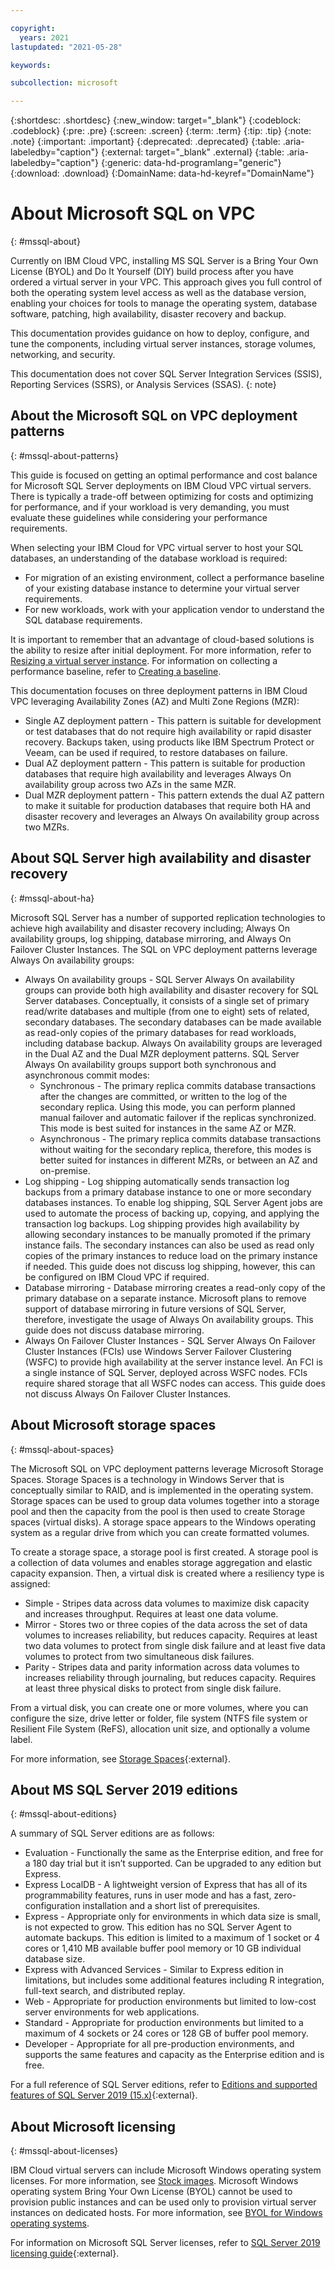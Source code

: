 ```yaml
---

copyright:
  years: 2021
lastupdated: "2021-05-28"

keywords:

subcollection: microsoft

---
```


{:shortdesc: .shortdesc}
{:new_window: target="_blank"}
{:codeblock: .codeblock}
{:pre: .pre}
{:screen: .screen}
{:term: .term}
{:tip: .tip}
{:note: .note}
{:important: .important}
{:deprecated: .deprecated}
{:table: .aria-labeledby="caption"}
{:external: target="_blank" .external}
{:table: .aria-labeledby="caption"}
{:generic: data-hd-programlang="generic"}
{:download: .download}
{:DomainName: data-hd-keyref="DomainName"}

# About Microsoft SQL on VPC
{: #mssql-about}

Currently on IBM Cloud VPC, installing MS SQL Server is a Bring Your Own License (BYOL) and Do It Yourself (DIY) build process after you have ordered a virtual server in your VPC. This approach gives you full control of both the operating system level access as well as the database version, enabling your choices for tools to manage the operating system, database software, patching, high availability, disaster recovery and backup.

This documentation provides guidance on how to deploy, configure, and tune the components, including virtual server instances, storage volumes, networking, and security.

This documentation does not cover SQL Server Integration Services (SSIS), Reporting Services (SSRS), or Analysis
Services (SSAS).
{: note}

## About the Microsoft SQL on VPC deployment patterns
{: #mssql-about-patterns}

This guide is focused on getting an optimal performance and cost balance for Microsoft SQL Server deployments on IBM Cloud VPC virtual servers. There is typically a trade-off between optimizing for costs and optimizing for performance, and if your workload is very demanding, you must evaluate these guidelines while considering your performance requirements.

When selecting your IBM Cloud for VPC virtual server to host your SQL databases, an understanding of the database workload is required:

   * For migration of an existing environment, collect a performance baseline of your existing database instance to determine your virtual server requirements.
   * For new workloads, work with your application vendor to understand the SQL database requirements.

It is important to remember that an advantage of cloud-based solutions is the ability to resize after initial deployment. For more information, refer to [Resizing a virtual server instance](/docs/vpc?topic=vpc-resizing-an-instance). For information on collecting a performance baseline, refer to [Creating a baseline](/docs/vlans?topic=vlans-mssql-baseline).

This documentation focuses on three deployment patterns in IBM Cloud VPC leveraging Availability Zones (AZ) and Multi Zone Regions (MZR):

   * Single AZ deployment pattern - This pattern is suitable for development or test databases that do not require high availability or rapid disaster recovery. Backups taken, using products like IBM Spectrum Protect or Veeam, can be used if required, to restore databases on failure.
   * Dual AZ deployment pattern - This pattern is suitable for production databases that require high availability and leverages Always On availability group across two AZs in the same MZR.
   * Dual MZR deployment pattern - This pattern extends the dual AZ pattern to make it suitable for production databases that require both HA and disaster recovery and leverages an Always On availability group across two MZRs.

## About SQL Server high availability and disaster recovery
{: #mssql-about-ha}

Microsoft SQL Server has a number of supported replication technologies to achieve high availability and disaster recovery including; Always On availability groups, log shipping, database mirroring, and Always On Failover Cluster Instances. The SQL on VPC deployment patterns leverage Always On availability groups:

   * Always On availability groups - SQL Server Always On availability groups can provide both high availability and disaster recovery for SQL Server databases. Conceptually, it consists of a single set of primary read/write databases and multiple (from one to eight) sets of related, secondary databases. The secondary databases can be made available as read-only copies of the primary databases for read workloads, including database backup. Always On availability groups are leveraged in the Dual AZ and the Dual MZR deployment patterns. SQL Server Always On availability groups support both synchronous and asynchronous commit modes:
      * Synchronous - The primary replica commits database transactions after the changes are committed, or written to the log of the secondary replica. Using this mode, you can perform planned manual failover and automatic failover if the replicas synchronized. This mode is best suited for instances in the same AZ or MZR.
     * Asynchronous - The primary replica commits database transactions without waiting for the secondary replica, therefore, this modes is better suited for instances in different MZRs, or between an AZ and on-premise.
  * Log shipping - Log shipping automatically sends transaction log backups from a primary database instance to one or more secondary databases instances. To enable log shipping, SQL Server Agent jobs are used to automate the process of backing up, copying, and applying the transaction log backups. Log shipping provides high availability by allowing secondary instances to be manually promoted if the primary instance fails. The secondary instances can also be used as read only copies of the primary instances to reduce load on the primary instance if needed. This guide does not discuss log shipping, however, this can be configured on IBM Cloud VPC if required.
  * Database mirroring - Database mirroring creates a read-only copy of the primary database on a separate instance. Microsoft plans to remove support of database mirroring in future versions of SQL Server, therefore, investigate the usage of Always On availability groups. This guide does not discuss database mirroring.
  * Always On Failover Cluster Instances - SQL Server Always On Failover Cluster Instances (FCIs) use Windows Server Failover Clustering (WSFC) to provide high availability at the server instance level. An FCI is a single instance of SQL Server, deployed across WSFC nodes. FCIs require shared storage that all WSFC nodes can access. This guide does not discuss Always On Failover Cluster Instances.

## About Microsoft storage spaces
{: #mssql-about-spaces}

The Microsoft SQL on VPC deployment patterns leverage Microsoft Storage Spaces. Storage Spaces is a technology in Windows Server that is conceptually similar to RAID, and is implemented in the operating system. Storage spaces can be used to group data volumes together into a storage pool and then the capacity from the pool is then used to create Storage spaces (virtual disks). A storage space appears to the Windows operating system as a regular drive from which you can create formatted volumes.

To create a storage space, a storage pool is first created. A storage pool is a collection of data volumes and enables storage aggregation and elastic capacity expansion. Then, a virtual disk is created where a resiliency type is assigned:

   * Simple - Stripes data across data volumes to maximize disk capacity and increases throughput. Requires at least one data volume.
   * Mirror - Stores two or three copies of the data across the set of data volumes to increases reliability, but reduces capacity. Requires at least two data volumes to protect from single disk failure and at least five data volumes to protect from two simultaneous disk failures.
   * Parity - Stripes data and parity information across data volumes to increases reliability through journaling, but reduces capacity. Requires at least three physical disks to protect from single disk failure.

From a virtual disk, you can create one or more volumes, where you can configure the size, drive letter or folder, file system (NTFS file system or Resilient File System (ReFS), allocation unit size, and optionally a volume label.

For more information, see [Storage Spaces](https://docs.microsoft.com/en-us/windows-server/storage/storage-spaces/overview){:external}.

## About MS SQL Server 2019 editions
{: #mssql-about-editions}

A summary of SQL Server editions are as follows:

* Evaluation - Functionally the same as the Enterprise edition, and free for a 180 day trial but it isn’t supported. Can be upgraded to any edition but Express.
* Express LocalDB - A lightweight version of Express that has all of its programmability features, runs in user mode and has a fast, zero-configuration installation and a short list of prerequisites.
* Express - Appropriate only for environments in which data size is small, is not expected to grow. This edition has no SQL Server Agent to automate backups. This edition is limited to a maximum of 1 socket or 4 cores or 1,410 MB available buffer pool memory or 10 GB individual database size.
* Express with Advanced Services - Similar to Express edition in limitations, but includes some additional features including R integration, full-text
search, and distributed replay.
* Web - Appropriate for production environments but limited to low-cost server environments for web applications.
* Standard - Appropriate for production environments but limited to a maximum of 4 sockets or 24 cores or 128 GB of buffer pool memory.
* Developer - Appropriate for all pre-production environments, and supports the same features and capacity as the Enterprise edition and is free.

For a full reference of SQL Server editions, refer to [Editions and supported features of SQL Server 2019 (15.x)](https://docs.microsoft.com/en-us/sql/sql-server/editions-and-components-of-sql-server-version-15?view=sql-server-ver15){:external}.

## About Microsoft licensing
{: #mssql-about-licenses}

IBM Cloud virtual servers can include Microsoft Windows operating system licenses. For more information, see [Stock images](/docs/vpc?topic=vpc-about-images#stock-images). Microsoft Windows operating system Bring Your Own License (BYOL) cannot be used to provision public instances and can be used only to provision virtual server instances on dedicated hosts. For more information, see [BYOL for Windows operating systems](/docs/vpc?topic=vpc-byol-vpc-about#byol-vpc-windows).

For information on Microsoft SQL Server licenses, refer to [SQL Server 2019 licensing guide](https://download.microsoft.com/download/e/2/9/e29a9331-965d-4faa-bd2e-7c1db7cd8348/SQL_Server_2019_Licensing_guide.pdf){:external}.
